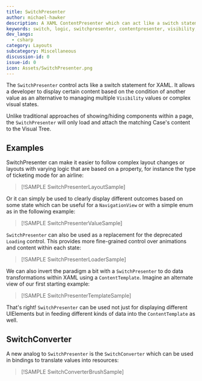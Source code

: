 ```yaml
---
title: SwitchPresenter
author: michael-hawker
description: A XAML ContentPresenter which can act like a switch statement for showing different UI based on a condition.
keywords: switch, logic, switchpresenter, contentpresenter, visibility, triggers, converters
dev_langs:
  - csharp
category: Layouts
subcategory: Miscellaneous
discussion-id: 0
issue-id: 0
icon: Assets/SwitchPresenter.png
---
```


The `SwitchPresenter` control acts like a switch statement for XAML. It allows a developer to display certain content based on the condition of another value as an alternative to managing multiple `Visibility` values or complex visual states.

Unlike traditional approaches of showing/hiding components within a page, the `SwitchPresenter` will only load and attach the matching Case's content to the Visual Tree.

## Examples

SwitchPresenter can make it easier to follow complex layout changes or layouts with varying logic that are based on a property, for instance the type of ticketing mode for an airline:

> [!SAMPLE SwitchPresenterLayoutSample]

Or it can simply be used to clearly display different outcomes based on some state which can be useful for a `NavigationView` or with a simple enum as in the following example:

> [!SAMPLE SwitchPresenterValueSample]

`SwitchPresenter` can also be used as a replacement for the deprecated `Loading` control. This provides more fine-grained control over animations and content within each state:

> [!SAMPLE SwitchPresenterLoaderSample]

We can also invert the paradigm a bit with a `SwitchPresenter` to do data transformations within XAML using a `ContentTemplate`. Imagine an alternate view of our first starting example:

> [!SAMPLE SwitchPresenterTemplateSample]

That's right! `SwitchPresenter` can be used not just for displaying different UIElements but in feeding different kinds of data into the `ContentTemplate` as well.

## SwitchConverter

A new analog to `SwitchPresenter` is the `SwitchConverter` which can be used in bindings to translate values into resources:

> [!SAMPLE SwitchConverterBrushSample]
